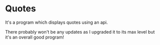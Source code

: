 # Quotes
It's a program which displays quotes using an api. 

There probably won't be any updates as I upgraded it to its max level but it's an overall good program!
